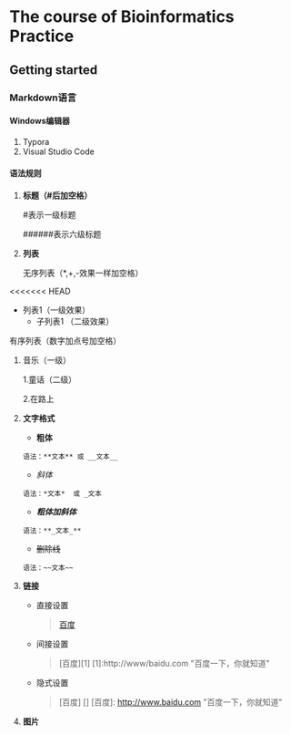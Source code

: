 # The course of Bioinformatics Practice


## Getting started

### Markdown语言

#### Windows编辑器

1. Typora
2. Visual Studio Code

#### 语法规则

1. **标题（#后加空格）**

   #表示一级标题

   ######表示六级标题

2. **列表**

   无序列表（*,+,-效果一样加空格）

<<<<<<< HEAD
   * 列表1（一级效果）
     * 子列表1 （二级效果）

   有序列表（数字加点号加空格）

   1. 音乐（一级）

      1.童话（二级）

      2.在路上

2. **文字格式**

   * **粗体**

   ```
   语法：**文本** 或 __文本__
   ```

   + *斜体*

   ```
   语法：*文本*  或 _文本
   ```

   + **_粗体加斜体_**

   ```
   语法：**_文本_**
   ```

   + ~~删除线~~

   ```
   语法：~~文本~~
   ```

3. **链接**

   - 直接设置
     > [百度](http://www.baidu.com "百度一下，你就知道")


   - 间接设置


     > [百度][1]
     > [1]:http://www/baidu.com "百度一下，你就知道"


   - 隐式设置

     > [百度] []
     > [百度]: http://www.baidu.com "百度一下，你就知道"

4. **图片**


   

